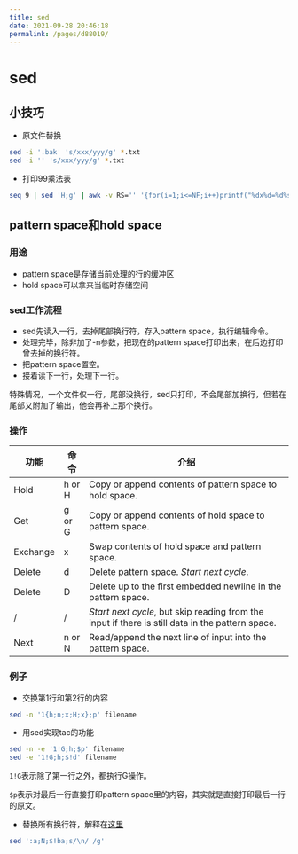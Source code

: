 ```yaml
---
title: sed
date: 2021-09-28 20:46:18
permalink: /pages/d88019/
---
```


# sed

## 小技巧

* 原文件替换

```bash
sed -i '.bak' 's/xxx/yyy/g' *.txt
sed -i '' 's/xxx/yyy/g' *.txt
```

* 打印99乘法表

```bash
seq 9 | sed 'H;g' | awk -v RS='' '{for(i=1;i<=NF;i++)printf("%dx%d=%d%s", i, NR, i*NR, i==NR?"\n":"\t")}'
```
## pattern space和hold space

### 用途

* pattern space是存储当前处理的行的缓冲区
* hold space可以拿来当临时存储空间

### sed工作流程

- sed先读入一行，去掉尾部换行符，存入pattern space，执行编辑命令。
- 处理完毕，除非加了-n参数，把现在的pattern space打印出来，在后边打印曾去掉的换行符。
- 把pattern space置空。
- 接着读下一行，处理下一行。

特殊情况，一个文件仅一行，尾部没换行，sed只打印，不会尾部加换行，但若在尾部又附加了输出，他会再补上那个换行。

### 操作

| 功能     | 命令   | 介绍                                                                                             |
|----------|--------|--------------------------------------------------------------------------------------------------|
| Hold     | h or H | Copy or append contents of pattern space to hold space.                                          |
| Get      | g or G | Copy or append contents of hold space to pattern space.                                          |
| Exchange | x      | Swap contents of hold space and pattern space.                                                   |
| Delete   | d      | Delete pattern space.  *Start next cycle*.                                                       |
| Delete   | D      | Delete  up  to  the  first  embedded newline in the pattern space.                               |
| \/       | \/     | *Start next cycle*, but skip reading from the input if there is still data in the pattern space. |
| Next     | n or N | Read/append the next line of input into the pattern space.                                       |

### 例子

* 交换第1行和第2行的内容

```bash
sed -n '1{h;n;x;H;x};p' filename
```

* 用sed实现tac的功能

```bash
sed -n -e '1!G;h;$p' filename
sed -e '1!G;h;$!d' filename
```

`1!G`表示除了第一行之外，都执行G操作。

`$p`表示对最后一行直接打印pattern space里的内容，其实就是直接打印最后一行的原文。

* 替换所有换行符，解释在[这里](http://stackoverflow.com/questions/1251999/how-can-i-replace-a-newline-n-using-sed)

```bash
sed ':a;N;$!ba;s/\n/ /g'
```

